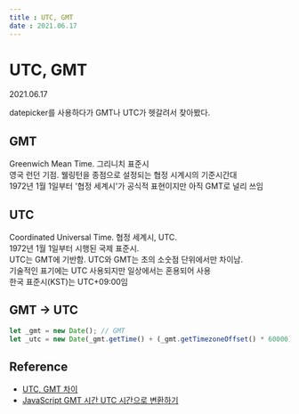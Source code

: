 ```yaml
---
title : UTC, GMT  
date : 2021.06.17
---
```


# UTC, GMT
2021.06.17

datepicker를 사용하다가 GMT나 UTC가 헷갈려서 찾아봤다.  

## GMT
Greenwich Mean Time. 그리니치 표준시  
영국 런던 기점. 웰링턴을 종점으로 설정되는 협정 시계시의 기준시간대  
1972년 1월 1일부터 '협정 세계시'가 공식적 표현이지만 아직 GMT로 널리 쓰임


## UTC
Coordinated Universal Time. 협정 세계시, UTC.   
1972년 1월 1일부터 시행된 국제 표준시.  
UTC는 GMT에 기반함. UTC와 GMT는 초의 소숫점 단위에서만 차이남.  
기술적인 표기에는 UTC 사용되지만 일상에서는 혼용되어 사용  
한국 표준시(KST)는 UTC+09:00임

## GMT -> UTC
```js
let _gmt = new Date(); // GMT
let _utc = new Date(_gmt.getTime() + (_gmt.getTimezoneOffset() * 60000)) // UTC로 변환
```

## Reference
* [UTC, GMT 차이](https://m.blog.naver.com/hyunny333/220177767182)
* [JavaScript GMT 시간 UTC 시간으로 변환하기](https://elena90.tistory.com/entry/Java-Script-GMT-%EC%8B%9C%EA%B0%84-UTC-%EC%8B%9C%EA%B0%84%EC%9C%BC%EB%A1%9C-%EB%B3%80%ED%99%98%ED%95%98%EA%B8%B0)
